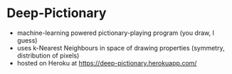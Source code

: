 # Deep-Pictionary
- machine-learning powered pictionary-playing program (you draw, I guess) 
- uses k-Nearest Neighbours in space of drawing properties (symmetry, distribution of pixels)
- hosted on Heroku at https://deep-pictionary.herokuapp.com/
